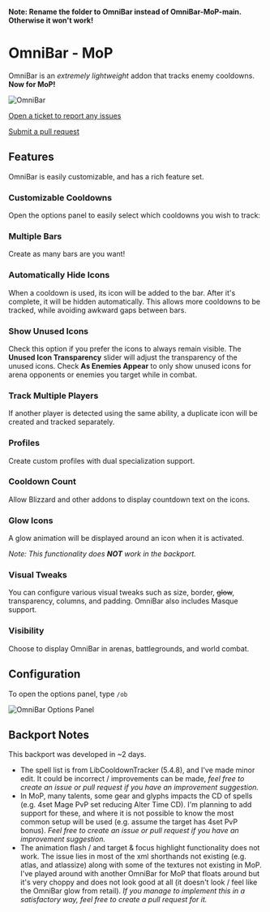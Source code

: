 **Note: Rename the folder to OmniBar instead of OmniBar-MoP-main. Otherwise it won't work!**

# OmniBar - MoP
OmniBar is an _extremely lightweight_ addon that tracks enemy cooldowns. **Now for MoP!**

![OmniBar](http://i.imgur.com/p9DjSOh.png)

[Open a ticket to report any issues](https://github.com/ManneN1/OmniBar-MoP/issues)

[Submit a pull request](https://github.com/ManneN1/OmniBar-MoP/pulls)



## Features
OmniBar is easily customizable, and has a rich feature set.

### Customizable Cooldowns
Open the options panel to easily select which cooldowns you wish to track:

### Multiple Bars
Create as many bars are you want!

### Automatically Hide Icons
When a cooldown is used, its icon will be added to the bar. After it's complete, it will be hidden automatically. This allows more cooldowns to be tracked, while avoiding awkward gaps between bars.

### Show Unused Icons
Check this option if you prefer the icons to always remain visible. The **Unused Icon Transparency** slider will adjust the transparency of the unused icons. Check **As Enemies Appear** to only show unused icons for arena opponents or enemies you target while in combat.

### Track Multiple Players
If another player is detected using the same ability, a duplicate icon will be created and tracked separately.

### Profiles
Create custom profiles with dual specialization support.

### Cooldown Count
Allow Blizzard and other addons to display countdown text on the icons.

### Glow Icons
A glow animation will be displayed around an icon when it is activated.

_Note: This functionality does **NOT** work in the backport._

### Visual Tweaks
You can configure various visual tweaks such as size, border, ~~glow~~, transparency, columns, and padding. OmniBar also includes Masque support.

### Visibility
Choose to display OmniBar in arenas, battlegrounds, and world combat.

## Configuration
To open the options panel, type `/ob`

![OmniBar Options Panel](http://i.imgur.com/HTIe0h3.png)

## Backport Notes
This backport was developed in ~2 days.

* The spell list is from LibCooldownTracker (5.4.8), and I've made minor edit. It could be incorrect / improvements can be made, _feel free to create an issue or pull request if you have an improvement suggestion._
* In MoP, many talents, some gear and glyphs impacts the CD of spells (e.g. 4set Mage PvP set reducing Alter Time CD). I'm planning to add support for these, and where it is not possible to know the most common setup will be used (e.g. assume the target has 4set PvP bonus). _Feel free to create an issue or pull request if you have an improvement suggestion._
* The animation flash / and target & focus highlight functionality does not work. The issue lies in most of the xml shorthands not existing (e.g. atlas, and atlassize) along with some of the textures not existing in MoP. I've played around with another OmniBar for MoP that floats around but it's very choppy and does not look good at all (it doesn't look / feel like the OmniBar glow from retail). _If you manage to implement this in a satisfactory way, feel free to create a pull request for it._
